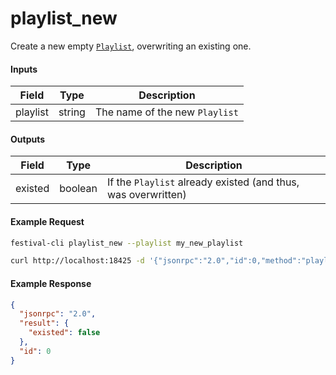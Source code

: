 # playlist_new
Create a new empty [`Playlist`](playlist.md), overwriting an existing one.

#### Inputs
| Field    | Type   | Description |
|----------|--------|-------------|
| playlist | string | The name of the new `Playlist`

#### Outputs
| Field   | Type    | Description |
|---------|---------|-------------|
| existed | boolean | If the `Playlist` already existed (and thus, was overwritten)

#### Example Request
```bash
festival-cli playlist_new --playlist my_new_playlist
```
```bash
curl http://localhost:18425 -d '{"jsonrpc":"2.0","id":0,"method":"playlist_new","params":{"playlist":"my_new_playlist"}}'
```

#### Example Response
```json
{
  "jsonrpc": "2.0",
  "result": {
    "existed": false
  },
  "id": 0
}
```
